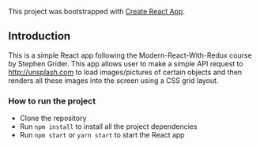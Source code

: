 This project was bootstrapped with [Create React App](https://github.com/facebook/create-react-app).

## Introduction

This is a simple React app following the Modern-React-With-Redux course by Stephen Grider. This app allows user to make a simple API request to http://unsplash.com to load images/pictures of certain objects and then renders all these images into the screen using a CSS grid layout.

### How to run the project

* Clone the repository
* Run `npm install` to install all the project dependencies
* Run `npm start` or `yarn start` to start the React app
